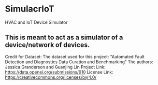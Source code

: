 # SimulacrIoT
HVAC and IoT Device Simulator

## This is meant to act as a simulator of a device/network of devices.

Credit for Dataset:
The dataset used for this project: "Automated Fault Detection and Diagnostics Data Curation and Benchmarking"
The authors: Jessica Granderson and Guanjing Lin
Project Link: https://data.openei.org/submissions/910
License Link: https://creativecommons.org/licenses/by/4.0/
